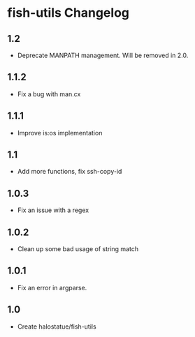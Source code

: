 # fish-utils Changelog

## 1.2

* Deprecate MANPATH management. Will be removed in 2.0.

## 1.1.2

* Fix a bug with man.cx

## 1.1.1

* Improve is:os implementation

## 1.1

* Add more functions, fix ssh-copy-id

## 1.0.3

* Fix an issue with a regex

## 1.0.2

* Clean up some bad usage of string match

## 1.0.1

* Fix an error in argparse.

## 1.0

* Create halostatue/fish-utils
